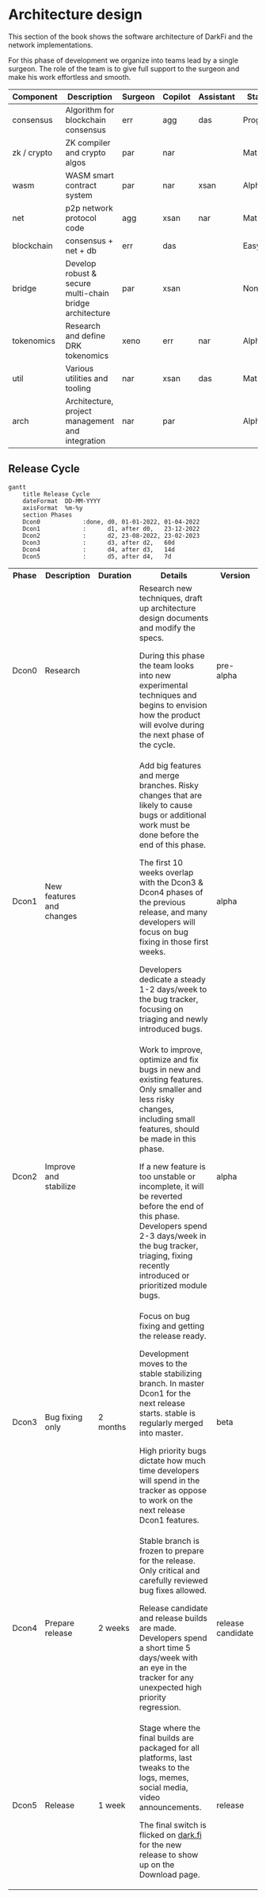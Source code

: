 Architecture design
===================

This section of the book shows the software architecture of DarkFi and
the network implementations.

For this phase of development we organize into teams lead by a single
surgeon. The role of the team is to give full support to the surgeon
and make his work effortless and smooth.

| Component   | Description                                                            | Surgeon | Copilot | Assistant | Status   |
|-------------|------------------------------------------------------------------------|---------|---------|-----------|----------|
| consensus   | Algorithm for blockchain consensus                                     | err     | agg     | das       | Progress |
| zk / crypto | ZK compiler and crypto algos                                           | par     | nar     |           | Mature   |
| wasm        | WASM smart contract system                                             | par     | nar     | xsan      | Alpha    |
| net         | p2p network protocol code                                              | agg     | xsan    | nar       | Mature   |
| blockchain  | consensus + net + db                                                   | err     | das     |           | Easy     |
| bridge      | Develop robust & secure multi-chain bridge architecture                | par     | xsan    |           | None     |
| tokenomics  | Research and define DRK tokenomics                                     | xeno    | err     | nar       | Alpha    |
| util        | Various utilities and tooling                                          | nar     | xsan    | das       | Mature   |
| arch        | Architecture, project management and integration                       | nar     | par     |           | Alpha    |

## Release Cycle

```mermaid
gantt
    title Release Cycle
    dateFormat  DD-MM-YYYY
    axisFormat  %m-%y
    section Phases
    Dcon0            :done, d0, 01-01-2022, 01-04-2022
    Dcon1            :      d1, after d0,   23-12-2022
    Dcon2            :      d2, 23-08-2022, 23-02-2023
    Dcon3            :      d3, after d2,   60d
    Dcon4            :      d4, after d3,   14d
    Dcon5            :      d5, after d4,   7d
```

<table>
    <tr>
        <th>Phase</th>
        <th>Description</th>
        <th>Duration</th>
        <th>Details</th>
        <th>Version</th>
    </tr>
    <tr>
        <td>Dcon0</td>
        <td>Research</td>
        <td></td>
        <td>
Research new techniques, draft up architecture design documents and modify the specs.

During this phase the team looks into new experimental techniques and begins to envision
how the product will evolve during the next phase of the cycle.
        </td>
        <td>pre-alpha</td>
    </tr>
    <tr>
        <td>Dcon1</td>
        <td>New features and changes</td>
        <td></td>
        <td>
Add big features and merge branches. Risky changes that are likely to
cause bugs or additional work must be done before the end of this phase.

The first 10 weeks overlap with the Dcon3  & Dcon4 phases of the previous
release, and many developers will focus on bug fixing in those first weeks.

Developers dedicate a steady 1-2 days/week to the bug tracker, focusing on
triaging and newly introduced bugs.
        </td>
        <td>alpha</td>
    </tr>
    <tr>
        <td>Dcon2</td>
        <td>Improve and stabilize</td>
        <td></td>
        <td>
Work to improve, optimize and fix bugs in new and existing features. 
Only smaller and less risky changes, including small features, should be
made in this phase.

If a new feature is too unstable or incomplete, it will be reverted before the end of this phase.
Developers spend 2-3 days/week in the bug tracker, triaging, fixing recently introduced or prioritized module bugs.
        </td>
        <td>alpha</td>
    </tr>
    <tr>
        <td>Dcon3</td>
        <td>Bug fixing only</td>
        <td>2 months</td>
        <td>
Focus on bug fixing and getting the release ready.

Development moves to the stable stabilizing branch. In 
master Dcon1 for the next release starts. 
stable is regularly merged into master.


High priority bugs dictate how much time developers will spend in the 
tracker as oppose to work on the next release Dcon1 features.
        </td>
        <td>beta</td>
    </tr>
    <tr>
        <td>Dcon4</td>
        <td>Prepare release</td>
        <td>2 weeks</td>
        <td>
Stable branch is frozen to prepare for the release. Only critical and carefully reviewed bug fixes allowed.

Release candidate and release builds are made.
Developers spend a short time 5 days/week with an eye in the tracker for any unexpected high priority regression.
        </td>
        <td>release candidate</td>
    </tr>
    <tr>
        <td>Dcon5</td>
        <td>Release</td>
        <td>1 week</td>
        <td>
Stage where the final builds are packaged for all platforms, last tweaks
 to the logs, memes, social media, video announcements.

The final switch is flicked on [dark.fi](https://dark.fi/) for the new
release to show up on the Download page.
        </td>
        <td>release</td>
    </tr>
</table>
